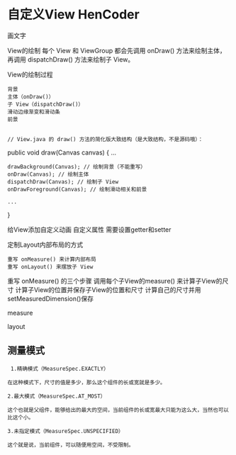 # 自定义View HenCoder

画文字

View的绘制
每个 View 和 ViewGroup 都会先调用 onDraw() 方法来绘制主体，再调用 dispatchDraw() 方法来绘制子 View。

View的绘制过程

    背景
    主体（onDraw()）
    子 View（dispatchDraw()）
    滑动边缘渐变和滑动条
    前景
    
    
    // View.java 的 draw() 方法的简化版大致结构（是大致结构，不是源码哦）：
public void draw(Canvas canvas) {
    ...

    drawBackground(Canvas); // 绘制背景（不能重写）
    onDraw(Canvas); // 绘制主体
    dispatchDraw(Canvas); // 绘制子 View
    onDrawForeground(Canvas); // 绘制滑动相关和前景

    ...
}

给View添加自定义动画 自定义属性 需要设置getter和setter

定制Layout内部布局的方式
    
    重写 onMeasure() 来计算内部布局
    重写 onLayout() 来摆放子 View

重写 onMeasure() 的三个步骤
    调用每个子View的measure() 来计算子View的尺寸
    计算子View的位置并保存子View的位置和尺寸
    计算自己的尺寸并用setMeasuredDimension()保存

measure

layout


## 测量模式

     1.精确模式（MeasureSpec.EXACTLY）
    
    在这种模式下，尺寸的值是多少，那么这个组件的长或宽就是多少。
    
    2.最大模式（MeasureSpec.AT_MOST）
    
    这个也就是父组件，能够给出的最大的空间，当前组件的长或宽最大只能为这么大，当然也可以比这个小。
    
    3.未指定模式（MeasureSpec.UNSPECIFIED）
    
    这个就是说，当前组件，可以随便用空间，不受限制。






